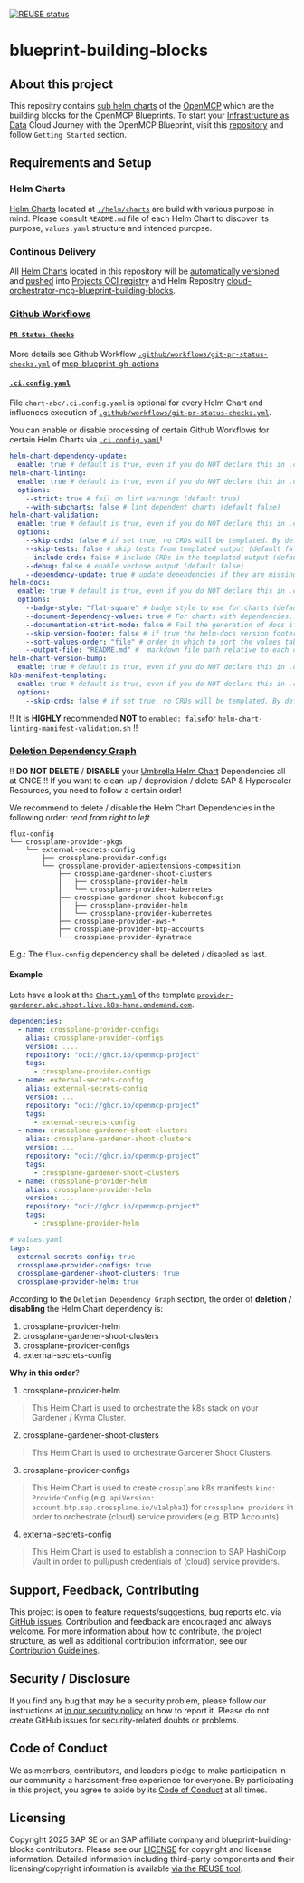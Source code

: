 [![REUSE status](https://api.reuse.software/badge/github.com/openmcp-project/blueprint-building-blocks)](https://api.reuse.software/info/github.com/openmcp-project/blueprint-building-blocks)

# blueprint-building-blocks

## About this project

This repositry contains [sub helm charts](https://helm.sh/docs/chart_template_guide/subcharts_and_globals/) of the [OpenMCP](https://github.com/openmcp-project) which are the building blocks for the OpenMCP Blueprints. To start your [Infrastructure as Data]() Cloud Journey with the OpenMCP Blueprint, visit this [repository](https://github.com/openmcp-project/blueprints) and follow `Getting Started` section.

## Requirements and Setup

### Helm Charts
[Helm Charts](http://helm.sh) located at [`./helm/charts`](./helm/charts) are build with various purpose in mind. Please consult `README.md` file of each Helm Chart to discover its purpose, `values.yaml` structure and intended puropse.

### Continous Delivery
All [Helm Charts](http://helm.sh) located in this repository will be [automatically versioned](https://github.com/openmcp-project/blueprint-workflows/tree/main/.github/actions/helm-chart/version-bump) and [pushed](.github/workflows/gh-pages-release.yml) into [Projects OCI registry](https://github.com/orgs/openmcp-project/packages?repo_name=blueprint-building-blocks) and Helm Repositry [cloud-orchestrator-mcp-blueprint-building-blocks](https://openmcp-project.github.io/blueprint-building-blocks).


### [Github Workflows](#github-workflows)
#### [`PR Status Checks`](#github-workflow-git-pr-status-checks)
More details see Github Workflow [`.github/workflows/git-pr-status-checks.yml`](https://github.com/openmcp-project/blueprint-workflows/tree/main/.github/workflows/git-pr-status-checks.yml) of [mcp-blueprint-gh-actions](https://github.com/openmcp-project/blueprint-workflows/tree/main/)

#### [`.ci.config.yaml`](#github-workflow-ci-config-yaml)

File `chart-abc/.ci.config.yaml` is optional for every Helm Chart and influences execution of [`.github/workflows/git-pr-status-checks.yml`](.github/workflows/git-pr-status-checks.yml).

You can enable or disable processing of certain Github Workflows for certain Helm Charts via [`.ci.config.yaml`](helm/charts/test-custom-chart/.ci.config.yaml)!

```yaml  
helm-chart-dependency-update: 
  enable: true # default is true, even if you do NOT declare this in .ci.config.yaml!
helm-chart-linting:
  enable: true # default is true, even if you do NOT declare this in .ci.config.yaml!
  options:
    --strict: true # fail on lint warnings (default true)
    --with-subcharts: false # lint dependent charts (default false)
helm-chart-validation:
  enable: true # default is true, even if you do NOT declare this in .ci.config.yaml!
  options:
    --skip-crds: false # if set true, no CRDs will be templated. By default, CRDs are templated (default false)
    --skip-tests: false # skip tests from templated output (default false)
    --include-crds: false # include CRDs in the templated output (default false)
    --debug: false # enable verbose output (default false)
    --dependency-update: true # update dependencies if they are missing before installing the chart (default true)
helm-docs:
  enable: true # default is true, even if you do NOT declare this in .ci.config.yaml!
  options:
    --badge-style: "flat-square" # badge style to use for charts (default "flat-square")
    --document-dependency-values: true # For charts with dependencies, include the dependency values in the chart values documentation
    --documentation-strict-mode: false # Fail the generation of docs if there are undocumented values
    --skip-version-footer: false # if true the helm-docs version footer will not be shown in the default README template
    --sort-values-order: "file" # order in which to sort the values table ("alphanum" or "file") (default "alphanum")
    --output-file: "README.md" #  markdown file path relative to each chart directory to which rendered documentation will be written (default "README.md")
helm-chart-version-bump:
  enable: true # default is true, even if you do NOT declare this in .ci.config.yaml!
k8s-manifest-templating:
  enable: true # default is true, even if you do NOT declare this in .ci.config.yaml!
  options:
    --skip-crds: false # if set true, no CRDs will be templated. By default, CRDs are templated (default false)
```

:bangbang: It is **HIGHLY** recommended **NOT** to `enabled: false`for `helm-chart-linting-manifest-validation.sh` :bangbang:

### [Deletion Dependency Graph](#helm-chart-dependencies-deletion-dependency-graph)
:bangbang: **DO NOT DELETE** / **DISABLE** your [Umbrella Helm Chart](https://github.com/openmcp-project/blueprints) Dependencies all at ONCE :bangbang:
If you want to clean-up / deprovision / delete SAP & Hyperscaler Resources, you need to follow a certain order!

We recommend to delete / disable the Helm Chart Dependencies in the following order: *read from right to left*
```
flux-config
└── crossplane-provider-pkgs
    └── external-secrets-config
        ├── crossplane-provider-configs
        └── crossplane-provider-apiextensions-composition
            ├── crossplane-gardener-shoot-clusters
            │   ├── crossplane-provider-helm
            │   └── crossplane-provider-kubernetes
            ├── crossplane-gardener-shoot-kubeconfigs
            │   ├── crossplane-provider-helm
            │   └── crossplane-provider-kubernetes
            ├── crossplane-provider-aws-*
            ├── crossplane-provider-btp-accounts
            └── crossplane-provider-dynatrace
```
E.g.: The `flux-config` dependency shall be deleted / disabled as last. 

#### Example
Lets have a look at the [`Chart.yaml`](https://github.com/openmcp-project/blueprints/blob/main/helm/umbrella/blueprints/provider-gardener.abc.shoot.live.k8s-hana.ondemand.com/Chart.yaml) of the template [`provider-gardener.abc.shoot.live.k8s-hana.ondemand.com`](https://github.com/openmcp-project/blueprints/blob/main/helm/umbrella/blueprints/provider-gardener.abc.shoot.live.k8s-hana.ondemand.com).

```yaml
dependencies:
  - name: crossplane-provider-configs
    alias: crossplane-provider-configs
    version: ....
    repository: "oci://ghcr.io/openmcp-project"
    tags:
      - crossplane-provider-configs
  - name: external-secrets-config
    alias: external-secrets-config
    version: ...
    repository: "oci://ghcr.io/openmcp-project"
    tags:
      - external-secrets-config
  - name: crossplane-gardener-shoot-clusters
    alias: crossplane-gardener-shoot-clusters
    version: ...
    repository: "oci://ghcr.io/openmcp-project"
    tags:
      - crossplane-gardener-shoot-clusters
  - name: crossplane-provider-helm
    alias: crossplane-provider-helm
    version: ...
    repository: "oci://ghcr.io/openmcp-project"
    tags:
      - crossplane-provider-helm
```

```yaml
# values.yaml
tags:
  external-secrets-config: true
  crossplane-provider-configs: true
  crossplane-gardener-shoot-clusters: true
  crossplane-provider-helm: true
```
According to the `Deletion Dependency Graph` section, the order of **deletion / disabling** the Helm Chart dependency is:
1. crossplane-provider-helm
2. crossplane-gardener-shoot-clusters
3. crossplane-provider-configs
4. external-secrets-config

**Why in this order**?
1. crossplane-provider-helm
> This Helm Chart is used to orchestrate the k8s stack on your Gardener / Kyma Cluster.
2. crossplane-gardener-shoot-clusters
> This Helm Chart is used to orchestrate Gardener Shoot Clusters.
3. crossplane-provider-configs
> This Helm Chart is used to create `crossplane` k8s manifests `kind: ProviderConfig` (e.g. `apiVersion: account.btp.sap.crossplane.io/v1alpha1`) for `crossplane providers` in order to orchestrate (cloud) service providers (e.g. BTP Accounts)
4. external-secrets-config
> This Helm Chart is used to establish a connection to SAP HashiCorp Vault in order to pull/push credentials of (cloud) service providers.

## Support, Feedback, Contributing

This project is open to feature requests/suggestions, bug reports etc. via [GitHub issues](https://github.com/openmcp-project/blueprint-building-blocks/issues). Contribution and feedback are encouraged and always welcome. For more information about how to contribute, the project structure, as well as additional contribution information, see our [Contribution Guidelines](CONTRIBUTING.md).

## Security / Disclosure
If you find any bug that may be a security problem, please follow our instructions at [in our security policy](https://github.com/openmcp-project/blueprint-building-blocks/security/policy) on how to report it. Please do not create GitHub issues for security-related doubts or problems.

## Code of Conduct

We as members, contributors, and leaders pledge to make participation in our community a harassment-free experience for everyone. By participating in this project, you agree to abide by its [Code of Conduct](https://github.com/SAP/.github/blob/main/CODE_OF_CONDUCT.md) at all times.

## Licensing

Copyright 2025 SAP SE or an SAP affiliate company and blueprint-building-blocks contributors. Please see our [LICENSE](LICENSE) for copyright and license information. Detailed information including third-party components and their licensing/copyright information is available [via the REUSE tool](https://api.reuse.software/info/github.com/openmcp-project/blueprint-building-blocks).
